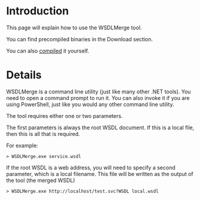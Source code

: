# Introduction #

This page will explain how to use the WSDLMerge tool.

You can find precompiled binaries in the Download section.

You can also [compiled](compile.md) it yourself.

# Details #

WSDLMerge is a command line utility (just like many other .NET tools). You need to open a command prompt to run it. You can also invoke it if you are using PowerShell, just like you would any other command line utility.

The tool requires either one or two parameters.

The first parameters is always the root WSDL document. If this is a local file, then this is all that is required.

For example:

```
> WSDLMerge.exe service.wsdl
```

If the root WSDL is a web address, you will need to specify a second parameter, which is a local filename. This file will be written as the output of the tool (the merged WSDL)

```
> WSDLMerge.exe http://localhost/test.svc?WSDL local.wsdl
```